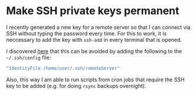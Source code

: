 # Make SSH private keys permanent

I recently generated a new key for a remote server so that I can connect via SSH without typing the password every time. For this to work, it is neccessary to add the key with `ssh-add` in every terminal that is opened. 

I discovered [here](https://stackoverflow.com/a/4246809/1821422) that this can be avoided by adding the following to the `~/.ssh/config` file:

```bash
"IdentityFile /home/user/.ssh/remoteServer"
```

Also, this way I am able to run scripts from cron jobs that require the SSH key to be added (e.g. for doing `rsync` backups overnight).
